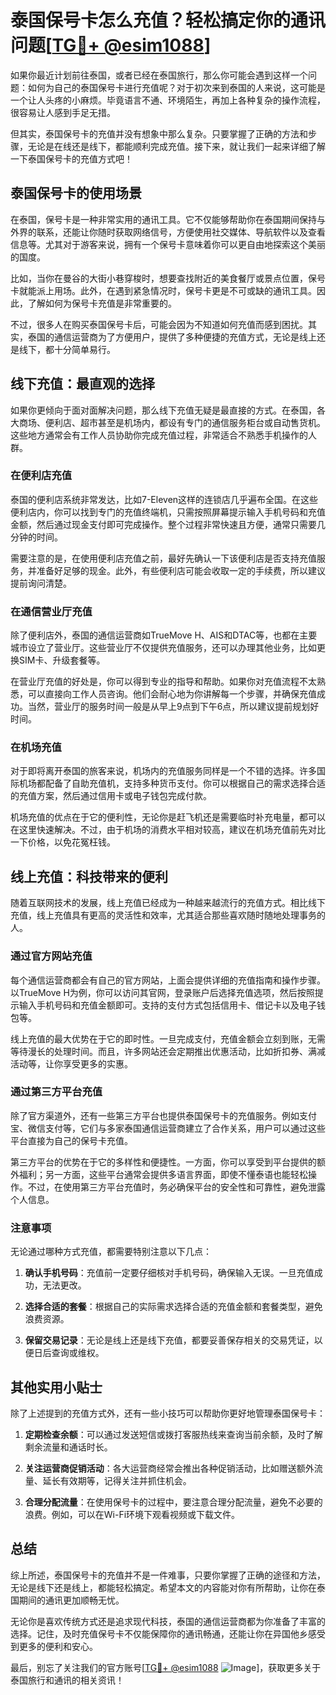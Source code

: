 # 泰国保号卡怎么充值？轻松搞定你的通讯问题[[TG💪+ @esim1088](https://t.me/s/esim1088)]

如果你最近计划前往泰国，或者已经在泰国旅行，那么你可能会遇到这样一个问题：如何为自己的泰国保号卡进行充值呢？对于初次来到泰国的人来说，这可能是一个让人头疼的小麻烦。毕竟语言不通、环境陌生，再加上各种复杂的操作流程，很容易让人感到手足无措。

但其实，泰国保号卡的充值并没有想象中那么复杂。只要掌握了正确的方法和步骤，无论是在线还是线下，都能顺利完成充值。接下来，就让我们一起来详细了解一下泰国保号卡的充值方式吧！

## 泰国保号卡的使用场景

在泰国，保号卡是一种非常实用的通讯工具。它不仅能够帮助你在泰国期间保持与外界的联系，还能让你随时获取网络信号，方便使用社交媒体、导航软件以及查看信息等。尤其对于游客来说，拥有一个保号卡意味着你可以更自由地探索这个美丽的国度。

比如，当你在曼谷的大街小巷穿梭时，想要查找附近的美食餐厅或景点位置，保号卡就能派上用场。此外，在遇到紧急情况时，保号卡更是不可或缺的通讯工具。因此，了解如何为保号卡充值是非常重要的。

不过，很多人在购买泰国保号卡后，可能会因为不知道如何充值而感到困扰。其实，泰国的通信运营商为了方便用户，提供了多种便捷的充值方式，无论是线上还是线下，都十分简单易行。

## 线下充值：最直观的选择

如果你更倾向于面对面解决问题，那么线下充值无疑是最直接的方式。在泰国，各大商场、便利店、超市甚至是机场内，都设有专门的通信服务柜台或自动售货机。这些地方通常会有工作人员协助你完成充值过程，非常适合不熟悉手机操作的人群。

### 在便利店充值

泰国的便利店系统非常发达，比如7-Eleven这样的连锁店几乎遍布全国。在这些便利店内，你可以找到专门的充值终端机，只需按照屏幕提示输入手机号码和充值金额，然后通过现金支付即可完成操作。整个过程非常快速且方便，通常只需要几分钟的时间。

需要注意的是，在使用便利店充值之前，最好先确认一下该便利店是否支持充值服务，并准备好足够的现金。此外，有些便利店可能会收取一定的手续费，所以建议提前询问清楚。

### 在通信营业厅充值

除了便利店外，泰国的通信运营商如TrueMove H、AIS和DTAC等，也都在主要城市设立了营业厅。这些营业厅不仅提供充值服务，还可以办理其他业务，比如更换SIM卡、升级套餐等。

在营业厅充值的好处是，你可以得到专业的指导和帮助。如果你对充值流程不太熟悉，可以直接向工作人员咨询。他们会耐心地为你讲解每一个步骤，并确保充值成功。当然，营业厅的服务时间一般是从早上9点到下午6点，所以建议提前规划好时间。

### 在机场充值

对于即将离开泰国的旅客来说，机场内的充值服务同样是一个不错的选择。许多国际机场都配备了自助充值机，支持多种货币支付。你可以根据自己的需求选择合适的充值方案，然后通过信用卡或电子钱包完成付款。

机场充值的优点在于它的便利性，无论你是赶飞机还是需要临时补充电量，都可以在这里快速解决。不过，由于机场的消费水平相对较高，建议在机场充值前先对比一下价格，以免花冤枉钱。

## 线上充值：科技带来的便利

随着互联网技术的发展，线上充值已经成为一种越来越流行的充值方式。相比线下充值，线上充值具有更高的灵活性和效率，尤其适合那些喜欢随时随地处理事务的人。

### 通过官方网站充值

每个通信运营商都会有自己的官方网站，上面会提供详细的充值指南和操作步骤。以TrueMove H为例，你可以访问其官网，登录账户后选择充值选项，然后按照提示输入手机号码和充值金额即可。支持的支付方式包括信用卡、借记卡以及电子钱包等。

线上充值的最大优势在于它的即时性。一旦完成支付，充值金额会立刻到账，无需等待漫长的处理时间。而且，许多网站还会定期推出优惠活动，比如折扣券、满减活动等，让你享受更多的实惠。

### 通过第三方平台充值

除了官方渠道外，还有一些第三方平台也提供泰国保号卡的充值服务。例如支付宝、微信支付等，它们与多家泰国通信运营商建立了合作关系，用户可以通过这些平台直接为自己的保号卡充值。

第三方平台的优势在于它的多样性和便捷性。一方面，你可以享受到平台提供的额外福利；另一方面，这些平台通常会提供多语言界面，即使不懂泰语也能轻松操作。不过，在使用第三方平台充值时，务必确保平台的安全性和可靠性，避免泄露个人信息。

### 注意事项

无论通过哪种方式充值，都需要特别注意以下几点：

1. **确认手机号码**：充值前一定要仔细核对手机号码，确保输入无误。一旦充值成功，无法更改。
   
2. **选择合适的套餐**：根据自己的实际需求选择合适的充值金额和套餐类型，避免浪费资源。
   
3. **保留交易记录**：无论是线上还是线下充值，都要妥善保存相关的交易凭证，以便日后查询或维权。

## 其他实用小贴士

除了上述提到的充值方式外，还有一些小技巧可以帮助你更好地管理泰国保号卡：

1. **定期检查余额**：可以通过发送短信或拨打客服热线来查询当前余额，及时了解剩余流量和通话时长。
   
2. **关注运营商促销活动**：各大运营商经常会推出各种促销活动，比如赠送额外流量、延长有效期等，记得关注并抓住机会。
   
3. **合理分配流量**：在使用保号卡的过程中，要注意合理分配流量，避免不必要的浪费。例如，可以在Wi-Fi环境下观看视频或下载文件。

## 总结

综上所述，泰国保号卡的充值并不是一件难事，只要你掌握了正确的途径和方法，无论是线下还是线上，都能轻松搞定。希望本文的内容能对你有所帮助，让你在泰国期间的通讯更加顺畅无忧。

无论你是喜欢传统方式还是追求现代科技，泰国的通信运营商都为你准备了丰富的选择。记住，及时充值保号卡不仅能保障你的通讯畅通，还能让你在异国他乡感受到更多的便利和安心。

最后，别忘了关注我们的官方账号[[TG💪+ @esim1088](https://t.me/s/esim1088) ![Image](https://i.postimg.cc/4NQfJmqS/Snipaste-2025-05-13-00-14-12.png)]，获取更多关于泰国旅行和通讯的相关资讯！